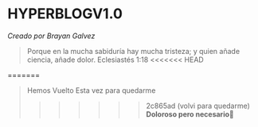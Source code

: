 # HYPERBLOGV1.0
*Creado por Brayan Galvez*


> Porque en la mucha sabiduría hay mucha tristeza; y quien añade ciencia, añade dolor.
> Eclesiastés 1:18
<<<<<<< HEAD

=======
> Hemos Vuelto
>Esta vez para quedarme
>>>>>>> 2c865ad (volvi para quedarme)
**Doloroso pero necesario**💙